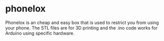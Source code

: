 # phonelox
Phonelox is an cheap and easy box that is used to restrict you from using your phone. The STL files are for 3D printing and the .ino code works for Arduino using specific hardware.
